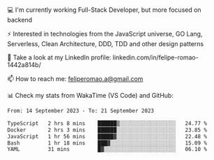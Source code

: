 💻 I'm currently working Full-Stack Developer, but more focused on backend

⚡ Interested in technologies from the JavaScript universe, GO Lang, Serverless, Clean Architecture, DDD, TDD and other design patterns

👥 Take a look at my LinkedIn profile: linkedin.com/in/felipe-romao-1442a814b/

📫 How to reach me: feliperomao.a@gmail.com

📊 Check my stats from WakaTime (VS Code) and GitHub:

<!--START_SECTION:waka-->

```txt
From: 14 September 2023 - To: 21 September 2023

TypeScript   2 hrs 8 mins    ██████▒░░░░░░░░░░░░░░░░░░   24.77 %
Docker       2 hrs 3 mins    ██████░░░░░░░░░░░░░░░░░░░   23.85 %
JavaScript   1 hr 56 mins    █████▓░░░░░░░░░░░░░░░░░░░   22.48 %
Bash         1 hr 18 mins    ███▓░░░░░░░░░░░░░░░░░░░░░   15.09 %
YAML         31 mins         █▓░░░░░░░░░░░░░░░░░░░░░░░   06.10 %
```

<!--END_SECTION:waka-->

